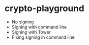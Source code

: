 # crypto-playground

- No signing
- Signing with command line
- Signing with Tower
- Fixing signing in command line

